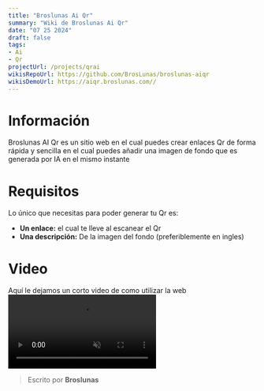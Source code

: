 ```yaml
---
title: "Broslunas Ai Qr"
summary: "Wiki de Broslunas Ai Qr"
date: "07 25 2024"
draft: false
tags:
- Ai
- Qr
projectUrl: /projects/qrai
wikisRepoUrl: https://github.com/BrosLunas/broslunas-aiqr
wikisDemoUrl: https://aiqr.broslunas.com//
---
```

# Información
Broslunas AI Qr es un sitio web en el cual puedes crear enlaces Qr de forma rápida y sencilla en el cual puedes añadir una imagen de fondo que es generada por IA en el mismo instante

# Requisitos
Lo único que necesitas para poder generar tu Qr es:
<ul>
    <li><b>Un enlace:</b> el cual te lleve al escanear el Qr</li>
    <li><b>Una descripción:</b> De la imagen del fondo (preferiblemente en ingles)</li>
</ul>

# Video
Aquí le dejamos un corto video de como utilizar la web
<video class="container video" controls muted>
    <source src="/assets/video/web/aiqr.mp4" type="video/mp4">
</video>

> Escrito por **Broslunas**
